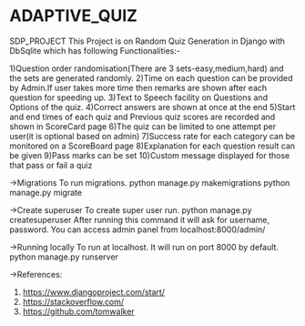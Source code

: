 # ADAPTIVE_QUIZ
SDP_PROJECT
This Project is on Random Quiz Generation in Django with DbSqlite which has following Functionalities:-

1)Question order randomisation(There are 3 sets-easy,medium,hard) and the sets are generated randomly.
2)Time on each question can be provided by Admin.If user takes more time then remarks are shown after each question for speeding up.
3)Text to Speech facility on Questions and Options of the quiz.
4)Correct answers are shown at once at the end
5)Start and end times of each quiz and Previous quiz scores are recorded and shown in ScoreCard page
6)The quiz can be limited to one attempt per user(it is optional based on admin)
7)Success rate for each category can be monitored on a ScoreBoard page
8)Explanation for each question result can be given
9)Pass marks can be set
10)Custom message displayed for those that pass or fail a quiz


->Migrations
To run migrations.
python manage.py makemigrations
python manage.py migrate

->Create superuser
To create super user run.
python manage.py createsuperuser
After running this command it will ask for username, password. You can access admin panel from localhost:8000/admin/

->Running locally
To run at localhost. It will run on port 8000 by default.
python manage.py runserver

->References:
1. https://www.djangoproject.com/start/
2. https://stackoverflow.com/
3. https://github.com/tomwalker


